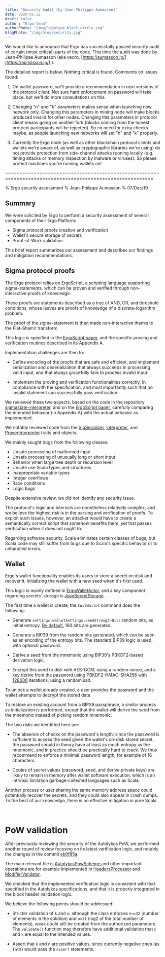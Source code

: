 ```yaml
---
title: "Security Audit (by Jean Philippe Aumasson)"
date: 2020-01-12
draft: false
author: "Ergo team"
authorPhoto: "/img/logotype_black_circle.svg"
blogPhoto: "/img/blog/security.jpg"
---
```


We would like to announce that Ergo has successfully passed security audit of certain (most critical) parts of the code. This time the audit was done by Jean-Philipee Aumasson (aka veorq, [https://aumasson.jp/](https://aumasson.jp/) ).

The detailed report is below. Nothing critical is found. Comments on issues found:

1. On wallet password, we'll provide a recommendation in next versions of the protocol client. Not sure hard enforcement on password will take place, but we'll do more consultations on this.

2. Changing "n" and "k" parameters makes sense when launching new network only. Changing this parameters in mining node will make blocks produced invalid for other nodes. Changing this parameters in protocol client means going on another fork (blocks coming from the honest protocol participants will be rejected). So no need for extra checks maybe, as people launching new networks will set "n" and "k" properly.

3. Currently the Ergo node (as well as other blockchain protocol clients and wallets we're aware of, as well as cryptographic libraries we're using) do not provide protection from side-channel attacks running locally (e.g. timing attacks or memory inspection by malware or viruses). So please protect machines you're running wallets on!  

==========================================================================================================

% Ergo security assessment % Jean-Philippe Aumasson % 07/Dec/19

## Summary

We were solicited by Ergo to perform a security assessment of several components of their Ergo Platform:

* Sigma protocol proofs creation and verification
* Wallet's secure storage of secrets
* Proof-of-Work validation

​This brief report summarizes our assessment and describes our findings and mitigation recommendations.

## Sigma protocol proofs

​The Ergo protocol relies on ErgoScript, a scripting language supporting sigma-statements, which can be proven and verified through non-interactive proofs of knowledge.

These proofs are statements described as a tree of AND, OR, and threshold conditions, whose leaves are proofs of knowledge of a discrete-logarithm problem.

The proof of the sigma-statement is then made non-interactive thanks to the Fiat-Shamir transform.

This logic is specified in the [ErgoScript paper](https://docs.ergoplatform.com/ErgoScript.pdf), and the specific
proving and verification routines described in its Appendix A.

​Implementation challenges are then to:

* Define encoding of the proofs that are safe and efficient, and implement serialization and deserialization that always succeeds in processing valid input, and that always gracefully fails to process invalid input.

* Implement the proving and verification functionalities correctly, in compliance with the specification, and most importantly such that no invalid statement can successfully pass verification.

We reviewed these two aspects, based on the code in the repository [sigmastate-interpreter](https://github.com/ScorexFoundation/sigmastate-interpreter), and on the [ErgoScript paper](https://docs.ergoplatform.com/ErgoScript.pdf), carefully comparing the intended behavior (in Appendix A) with the actual behavior as implemented.

​We notably reviewed code from the [SigSerializer](https://github.com/ScorexFoundation/sigmastate-interpreter/blob/master/sigmastate/src/main/scala/sigmastate/SigSerializer.scala), [Interpreter](https://github.com/ScorexFoundation/sigmastate-interpreter/blob/master/sigmastate/src/main/scala/sigmastate/interpreter/Interpreter.scala), and [ProverInterpreter](https://github.com/ScorexFoundation/sigmastate-interpreter/blob/master/sigmastate/src/main/scala/sigmastate/interpreter/ProverInterpreter.scala) traits and objects.

​We mainly sought bugs from the following classes:

* ​Unsafe processing of malformed input
* Unsafe processing of unusually long or short input
* Behavior when large tree depth or recursion level
* Unsafe use Scala types and structures
* Inappropriate variable types
* Integer overflows
* Race conditions
* Logic bugs 

​Despite extensive review, we did not identify any security issue.

The protocol's logic and internals are nonetheless relatively complex, and we believe the highest risk is in the parsing and verification of proofs. To exploit such issues, however, an attacker would have to create a semantically correct script that somehow benefits them, yet that passes verification when it does not ought to.

Regarding software security, Scala eliminates certain classes of bugs, but Scala code may still suffer from bugs due to Scala's specific behavior or to unhandled errors.

## Wallet

Ergo's wallet functionality enables its users to store a secret on disk and recover it, initializing the wallet with a new seed when it's first used.

​This logic is mainly defined in [ErgoWalletActor](https://github.com/ergoplatform/ergo/blob/master/src/main/scala/org/ergoplatform/nodeView/wallet/ErgoWalletActor.scala), and a key component regarding secrets' storage is [JsonSecretStorage](https://github.com/ergoplatform/ergo/blob/master/ergo-wallet/src/main/scala/org/ergoplatform/wallet/secrets/JsonSecretStorage.scala).

​The first time a wallet is create, the `InitWallet` command does the following:

* Generate `settings.walletSettings.seedStrengthBits` random bits, as initial entropy. [By default](https://github.com/ergoplatform/ergo/blob/master/src/main/resources/reference.conf), 160 bits are generated.

* Generate a BIP39 from the random bits generated, which can be seen as an encoding of the entropy bits. The standard BIP39 logic is used, with optional password.
* Derive a seed from the mnemonic using BIP39's PBKDF2-based derivation logic.

* Encrypt this seed to disk with AES-GCM, using a random nonce, and a key derive from the password using PBKDF2-HMAC-SHA256 with [128000](https://github.com/ergoplatform/ergo/blob/master/src/test/resources/application.conf#L107) iterations, using a random salt.

To unlock a wallet already created, a user provides the password and the wallet attempts to decrypt the stored data.

​To restore an existing account from a BIP39 passphrase, a similar process as initialization is performed, except that the wallet will derive the seed from the mnemonic instead of picking random mnemonic.

​The two risks we identified here are:

* The absence of checks on the password's length: since the password is sufficient to access the seed given the wallet's on-disk stored secret, the password should in theory have at least as much entropy as the mnemonic, and in practice should be practically hard to crack. We thus recommend to enforce a minimal password length, for example of 16 characters.

* Copies of secret values (password, seed, and derive private keys) are likely to remain in memory after wallet software execution, which is an intrinsic limitation garbage-collected languages such as Scala.

Another process or user sharing the same memory address space could potentially recover the secrets, and they could also appear in crash dumps. To the best of our knowledge, there is no effective mitigation in pure Scala.

​
# PoW validation

​After previously reviewing the security of the Autolykos PoW, we performed another round of review focusing on its latest verification logic, and notably the changes in the commit [eb0f85a](https://github.com/ergoplatform/ergo/commit/eb0f85ac48b0ee8194c12369faf4cc5f16954af9).

​The main relevant file is [AutolykosPowScheme](https://github.com/ergoplatform/ergo/blob/master/src/main/scala/org/ergoplatform/mining/AutolykosPowScheme.scala),and other important operations are for example implemented in
[HeadersProcessor](https://github.com/ergoplatform/ergo/blob/master/src/main/scala/org/ergoplatform/nodeView/history/storage/modifierprocessors/HeadersProcessor.scala) and [ModifierValidator](https://github.com/ScorexFoundation/Scorex/blob/master/src/main/scala/scorex/core/validation/ModifierValidator.scala).

​We checked that the implemented verification logic is consistent with that specified in the Autolykos specifications, and that it is properly integrated in the block header validation logic.

​We believe the following points should be addressed:

* Stricter validation of `k` and `n`: although the class enforces `k<=32` (number of elements in the solution) and `n<31` (log2 of the total number of elements), weak could still be created from the authorized parameters. The `validate()` function may therefore have additional validation that `n` and `k` are equal to the intended
values.

* Assert that `k` and `n` are positive values, since currently negative ones (as `Int`s) would pass the `assert` statements.
